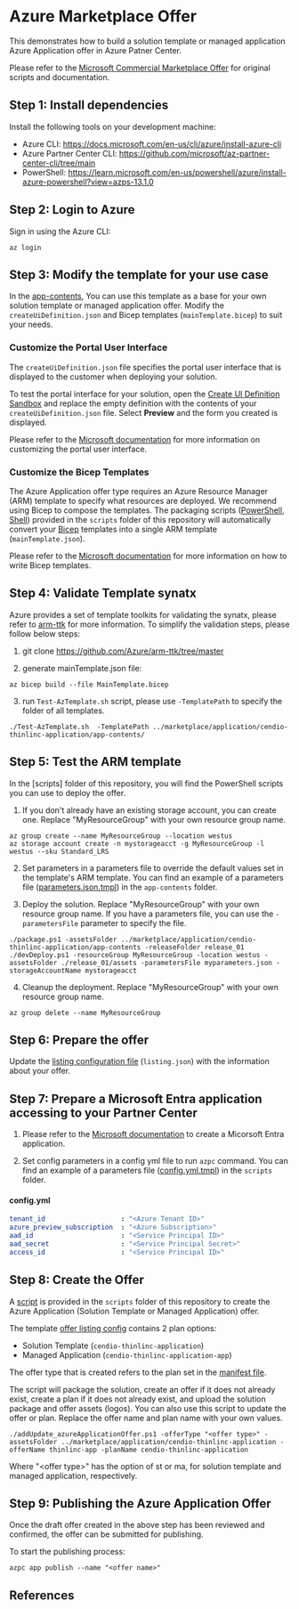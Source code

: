 # Azure Marketplace Offer

This demonstrates how to build a solution template or managed application Azure Application offer in Azure Patner Center. 

Please refer to the [Microsoft Commercial Marketplace Offer](https://github.com/microsoft/commercial-marketplace-offer-solution/tree/main) for original scripts and documentation.

## Step 1: Install dependencies

Install the following tools on your development machine:
- Azure CLI: https://docs.microsoft.com/en-us/cli/azure/install-azure-cli
- Azure Partner Center CLI: https://github.com/microsoft/az-partner-center-cli/tree/main
- PowerShell: https://learn.microsoft.com/en-us/powershell/azure/install-azure-powershell?view=azps-13.1.0

## Step 2: Login to Azure

Sign in using the Azure CLI:
```
az login
```

## Step 3: Modify the template for your use case

In the [app-contents](marketplace/application/cendio-thinlinc-application/app-coontents), You can use this template as a base for your own solution template or managed application offer. Modify the `createUiDefinition.json` and Bicep templates (`mainTemplate.bicep`) to suit your needs.

### Customize the Portal User Interface

The `createUiDefinition.json` file specifies the portal user interface that is displayed to the customer when deploying your solution.

To test the portal interface for your solution, open the [Create UI Definition Sandbox](https://portal.azure.com/?feature.customPortal=false&#blade/Microsoft_Azure_CreateUIDef/SandboxBlade) and replace the empty definition with the contents of your `createUiDefinition.json` file. Select **Preview** and the form you created is displayed.

Please refer to the [Microsoft documentation](https://docs.microsoft.com/en-us/azure/azure-resource-manager/managed-applications/create-uidefinition-elements) for more information on customizing the portal user interface.

### Customize the Bicep Templates

The Azure Application offer type requires an Azure Resource Manager (ARM) template to specify what resources are deployed. We recommend using Bicep to compose the templates. The packaging scripts ([PowerShell](scripts/package.ps1), [Shell](scripts/package.sh)) provided in the `scripts` folder of this repository will automatically convert your [Bicep](https://github.com/Azure/bicep) templates into a single ARM template (`mainTemplate.json`).

Please refer to the [Microsoft documentation](https://docs.microsoft.com/en-us/azure/azure-resource-manager/bicep/overview?tabs=bicep) for more information on how to write Bicep templates.

## Step 4: Validate Template synatx 

Azure provides a set of template toolkits for validating the synatx, please refer to [arm-ttk](https://github.com/Azure/arm-ttk/tree/master) for more information. To simplify the validation steps, please follow below steps:

1. git clone https://github.com/Azure/arm-ttk/tree/master

2. generate mainTemplate.json file:
```
az bicep build --file MainTemplate.bicep
```
3. run `Test-AzTemplate.sh` script, please use `-TemplatePath` to specify the folder of all templates. 
```
./Test-AzTemplate.sh  -TemplatePath ../marketplace/application/cendio-thinlinc-application/app-contents/
```

## Step 5: Test the ARM template

In the [scripts] folder of this repository, you will find the PowerShell scripts you can use to deploy the offer.

1. If you don't already have an existing storage account, you can create one. Replace "MyResourceGroup" with your own resource group name.
```
az group create --name MyResourceGroup --location westus
az storage account create -n mystorageacct -g MyResourceGroup -l westus --sku Standard_LRS
```

2. Set parameters in a parameters file to override the default values set in the template's ARM template. You can find an example of a parameters file ([parameters.json.tmpl](marketplace/application/cendio-thinlinc-application/app-contents/parameters.json.tmpl)) in the `app-contents` folder.

3. Deploy the solution. Replace "MyResourceGroup" with your own resource group name. If you have a parameters file, you can use the `-parametersFile` parameter to specify the file.
```
./package.ps1 -assetsFolder ../marketplace/application/cendio-thinlinc-application/app-contents -releaseFolder release_01
./devDeploy.ps1 -resourceGroup MyResourceGroup -location westus -assetsFolder ./release_01/assets -parametersFile myparameters.json -storageAccountName mystorageacct
```

4. Cleanup the deployment. Replace "MyResourceGroup" with your own resource group name.
```
az group delete --name MyResourceGroup
```

## Step 6: Prepare the offer

Update the [listing configuration file](marketplace/application/cendio-thinlinc-application/listing_config.json) (`listing.json`) with the information about your offer.


## Step 7: Prepare a Microsoft Entra application accessing to your Partner Center

1. Please refer to the [Microsoft documentation](https://learn.microsoft.com/en-us/partner-center/marketplace-offers/submission-api-onboard) to create a Micorsoft Entra application.

2. Set config parameters in a config yml file to run `azpc` command. You can find an example of a parameters file ([config.yml.tmpl](scripts/config.yml.tmpl)) in the `scripts` folder.

#### config.yml
```yaml
tenant_id                   : "<Azure Tenant ID>"
azure_preview_subscription  : "<Azure Subscription>"
aad_id                      : "<Service Principal ID>"
aad_secret                  : "<Service Principal Secret>"
access_id                   : "<Service Principal ID>"
```

## Step 8: Create the Offer

A [script](scripts/addUpdate_azureApplicationOffer.ps1) is provided in the `scripts` folder of this repository to create the Azure Application (Solution Template or Managed Application) offer.

The template [offer listing config](marketplace/application/cendio-thinlinc-application/listing_config.json) contains 2 plan options:
- Solution Template (`cendio-thinlinc-application`)
- Managed Application (`cendio-thinlinc-application-app`)

The offer type that is created refers to the plan set in the [manifest file](marketplace/application/cendio-thinlinc-application/manifest.yml).

The script will package the solution, create an offer if it does not already exist, create a plan if it does not already exist, and upload the solution package and offer assets (logos). You can also use this script to update the offer or plan. Replace the offer name and plan name with your own values.

```
./addUpdate_azureApplicationOffer.ps1 -offerType "<offer type>" -assetsFolder ../marketplace/application/cendio-thinlinc-application -offerName thinlinc-app -planName cendio-thinlinc-application
```
Where "\<offer type>" has the option of st or ma, for solution template and managed application, respectively.

## Step 9: Publishing the Azure Application Offer
Once the draft offer created in the above step has been reviewed and confirmed, the offer can be submitted for publishing.

To start the publishing process:
```
azpc app publish --name "<offer name>"
```

## References
